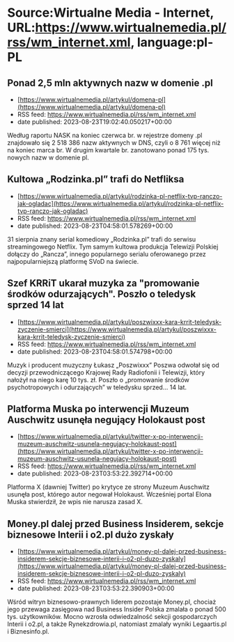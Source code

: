 # Source:Wirtualne Media - Internet, URL:https://www.wirtualnemedia.pl/rss/wm_internet.xml, language:pl-PL

## Ponad 2,5 mln aktywnych nazw w domenie .pl
 - [https://www.wirtualnemedia.pl/artykul/domena-pl](https://www.wirtualnemedia.pl/artykul/domena-pl)
 - RSS feed: https://www.wirtualnemedia.pl/rss/wm_internet.xml
 - date published: 2023-08-23T19:02:40.050217+00:00

Według raportu NASK na koniec czerwca br. w rejestrze domeny .pl znajdowało się 2 518 386 nazw aktywnych w DNS, czyli o 8 761 więcej niż na koniec marca br. W drugim kwartale br. zanotowano ponad 175 tys. nowych nazw w domenie pl.

## Kultowa „Rodzinka.pl” trafi do Netfliksa
 - [https://www.wirtualnemedia.pl/artykul/rodzinka-pl-netflix-tvp-ranczo-jak-ogladac](https://www.wirtualnemedia.pl/artykul/rodzinka-pl-netflix-tvp-ranczo-jak-ogladac)
 - RSS feed: https://www.wirtualnemedia.pl/rss/wm_internet.xml
 - date published: 2023-08-23T04:58:01.578269+00:00

31 sierpnia znany serial komediowy „Rodzinka.pl” trafi do serwisu streamingowego Netflix. Tym samym kultowa produkcja Telewizji Polskiej dołączy do „Rancza”, innego popularnego serialu oferowanego przez najpopularniejszą platformę SVoD na świecie.

## Szef KRRiT ukarał muzyka za "promowanie środków odurzających". Poszło o teledysk sprzed 14 lat
 - [https://www.wirtualnemedia.pl/artykul/poszwixxx-kara-krrit-teledysk-zyczenie-smierci](https://www.wirtualnemedia.pl/artykul/poszwixxx-kara-krrit-teledysk-zyczenie-smierci)
 - RSS feed: https://www.wirtualnemedia.pl/rss/wm_internet.xml
 - date published: 2023-08-23T04:58:01.574798+00:00

Muzyk i producent muzyczny Łukasz „Poszwixxx” Poszwa odwołał się od decyzji przewodniczącego Krajowej Rady Radiofonii i Telewizji, który nałożył na niego karę 10 tys. zł. Poszło o „promowanie środków psychotropowych i odurzających” w teledysku sprzed... 14 lat.

## Platforma Muska po interwencji Muzeum Auschwitz usunęła negujący Holokaust post
 - [https://www.wirtualnemedia.pl/artykul/twitter-x-po-interwencji-muzeum-auschwitz-usunela-negujacy-holokaust-post](https://www.wirtualnemedia.pl/artykul/twitter-x-po-interwencji-muzeum-auschwitz-usunela-negujacy-holokaust-post)
 - RSS feed: https://www.wirtualnemedia.pl/rss/wm_internet.xml
 - date published: 2023-08-23T03:53:22.392714+00:00

Platforma X (dawniej Twitter) po krytyce ze strony Muzeum Auschwitz usunęła post, którego autor negował Holokaust. Wcześniej portal Elona Muska stwierdził, że wpis nie narusza zasad X.

## Money.pl dalej przed Business Insiderem, sekcje biznesowe Interii i o2.pl dużo zyskały
 - [https://www.wirtualnemedia.pl/artykul/money-pl-dalej-przed-business-insiderem-sekcje-biznesowe-interii-i-o2-pl-duzo-zyskaly](https://www.wirtualnemedia.pl/artykul/money-pl-dalej-przed-business-insiderem-sekcje-biznesowe-interii-i-o2-pl-duzo-zyskaly)
 - RSS feed: https://www.wirtualnemedia.pl/rss/wm_internet.xml
 - date published: 2023-08-23T03:53:22.390903+00:00

Wśród witryn biznesowo-prawnych liderem pozostaje Money.pl, chociaż jego przewaga zasięgowa nad Business Insider Polska zmalała o ponad 500 tys. użytkowników. Mocno wzrosła odwiedzalność sekcji gospodarczych Interii i o2.pl, a także Rynekzdrowia.pl, natomiast zmalały wyniki Legaartis.pl i Biznesinfo.pl.

